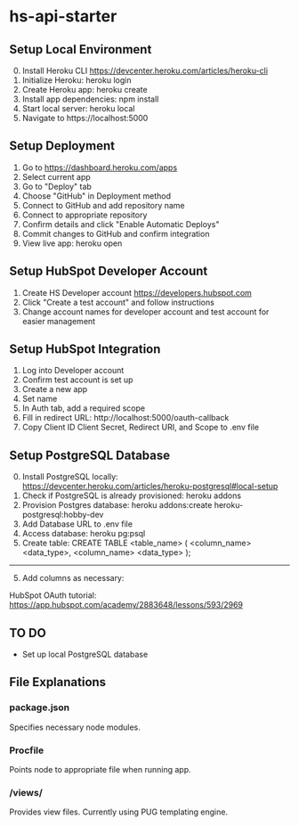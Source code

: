 # hs-api-starter #

## Setup Local Environment ##
0. Install Heroku CLI https://devcenter.heroku.com/articles/heroku-cli
1. Initialize Heroku: heroku login
2. Create Heroku app: heroku create
3. Install app dependencies: npm install
4. Start local server: heroku local
5. Navigate to https://localhost:5000

## Setup Deployment ##
1. Go to https://dashboard.heroku.com/apps
2. Select current app
3. Go to "Deploy" tab
4. Choose "GitHub" in Deployment method
5. Connect to GitHub and add repository name
6. Connect to appropriate repository
7. Confirm details and click "Enable Automatic Deploys"
8. Commit changes to GitHub and confirm integration
9. View live app: heroku open

## Setup HubSpot Developer Account ##
1. Create HS Developer account https://developers.hubspot.com
2. Click "Create a test account" and follow instructions
3. Change account names for developer account and test account for easier management

## Setup HubSpot Integration ##
1. Log into Developer account
2. Confirm test account is set up
3. Create a new app
4. Set name
5. In Auth tab, add a required scope
6. Fill in redirect URL: http://localhost:5000/oauth-callback
7. Copy Client ID Client Secret, Redirect URI, and Scope to .env file

## Setup PostgreSQL Database ##
0. Install PostgreSQL locally: https://devcenter.heroku.com/articles/heroku-postgresql#local-setup
0. Check if PostgreSQL is already provisioned: heroku addons
1. Provision Postgres database: heroku addons:create heroku-postgresql:hobby-dev
2. Add Database URL to .env file
3. Access database: heroku pg:psql
4. Create table: CREATE TABLE <table_name> ( <column_name> <data_type>, <column_name> <data_type> );

***
5. Add columns as necessary: 

HubSpot OAuth tutorial: https://app.hubspot.com/academy/2883648/lessons/593/2969

## TO DO ##
- Set up local PostgreSQL database

## File Explanations ##

### package.json ###
Specifies necessary node modules.

### Procfile ###
Points node to appropriate file when running app.

### /views/ ###
Provides view files. Currently using PUG templating engine.